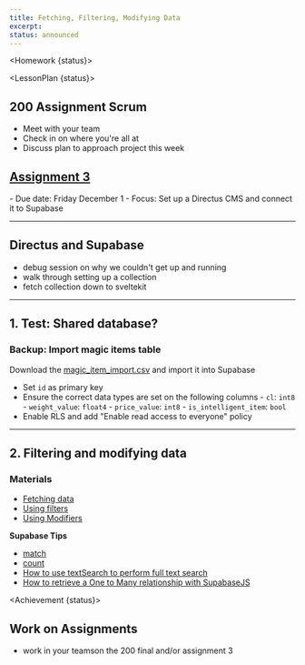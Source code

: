 ```yaml
---
title: Fetching, Filtering, Modifying Data
excerpt:
status: announced
---
```


<script>
	import Homework from "$lib/components/Homework.svelte";
	import LessonPlan from "$lib/components/LessonPlan.svelte";
	import Achievement from "$lib/components/Achievement.svelte";
</script>

<Homework {status}>

</Homework>

<LessonPlan {status}>

<h2>200 Assignment Scrum</h2>

- Meet with your team
- Check in on where you're all at
- Discuss plan to approach project this week

<h2><a href="/courses/cpnt-200/assessments/activity-3">Assignment 3</a></h2>
- Due date: Friday December 1
- Focus: Set up a Directus CMS and connect it to Supabase

---

<h2>Directus and Supabase</h2>

- debug session on why we couldn't get up and running
- walk through setting up a collection
- fetch collection down to sveltekit

---

<h2> 1. Test: Shared database?</h2>

### Backup: Import magic items table

Download the [magic_item_import.csv](/files/magic_item_import.csv) and import it into Supabase

- Set `id` as primary key
- Ensure the correct data types are set on the following columns - `cl`: `int8` - `weight_value`: `float4` - `price_value`: `int8` - `is_intelligent_item`: `bool`
- Enable RLS and add "Enable read access to everyone" policy

---

<h2>2. Filtering and modifying data</h2>

### Materials

- [Fetching data](https://supabase.com/docs/reference/javascript/select)
- [Using filters](https://supabase.com/docs/reference/javascript/using-filters)
- [Using Modifiers](https://supabase.com/docs/reference/javascript/db-modifiers-select)

**Supabase Tips**

- [match](https://www.youtube.com/watch?v=Jx8unDjLaKg)
- [count](https://www.youtube.com/watch?v=51ChVycS__k)
- [How to use textSearch to perform full text search](https://www.youtube.com/watch?v=b-mgca_2Oe4)
- [How to retrieve a One to Many relationship with SupabaseJS](https://www.youtube.com/watch?v=_GQJa3xAfJ4)

</LessonPlan>

<Achievement {status}>

<h2>Work on Assignments</h2>

- work in your teamson the 200 final and/or assignment 3

</Achievement>
